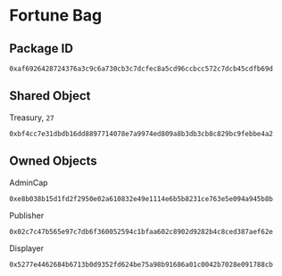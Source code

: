 # Fortune Bag

## Package ID
```
0xaf6926428724376a3c9c6a730cb3c7dcfec8a5cd96ccbcc572c7dcb45cdfb69d
```

## Shared Object
Treasury, `27`
```
0xbf4cc7e31dbdb16dd8897714078e7a9974ed809a8b3db3cb8c829bc9febbe4a2
```

## Owned Objects
AdminCap
```
0xe8b038b15d1fd2f2950e02a610832e49e1114e6b5b8231ce763e5e094a945b8b
```
Publisher
```
0x02c7c47b565e97c7db6f360052594c1bfaa602c8902d9282b4c8ced387aef62e
```
Displayer
```
0x5277e4462684b6713b0d9352fd624be75a98b91686a01c0042b7028e091788cb
```